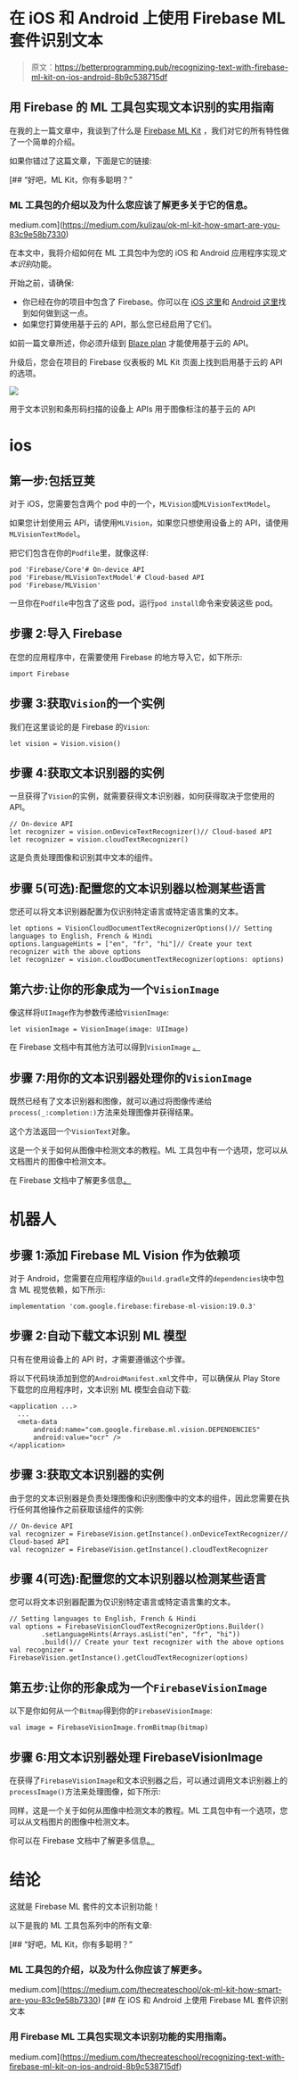 # 在 iOS 和 Android 上使用 Firebase ML 套件识别文本

> 原文：<https://betterprogramming.pub/recognizing-text-with-firebase-ml-kit-on-ios-android-8b9c538715df>

## 用 Firebase 的 ML 工具包实现文本识别的实用指南

在我的上一篇文章中，我谈到了什么是 [Firebase ML Kit](https://firebase.google.com/docs/ml-kit/) ，我们对它的所有特性做了一个简单的介绍。

如果你错过了这篇文章，下面是它的链接:

[](https://medium.com/kulizau/ok-ml-kit-how-smart-are-you-83c9e58b7330) [## “好吧，ML Kit，你有多聪明？”

### ML 工具包的介绍以及为什么您应该了解更多关于它的信息。

medium.com](https://medium.com/kulizau/ok-ml-kit-how-smart-are-you-83c9e58b7330) 

在本文中，我将介绍如何在 ML 工具包中为您的 iOS 和 Android 应用程序实现*文本识别*功能。

开始之前，请确保:

*   你已经在你的项目中包含了 Firebase。你可以在 [iOS 这里](https://firebase.google.com/docs/ios/setup)和 [Android 这里](https://firebase.google.com/docs/android/setup)找到如何做到这一点。
*   如果您打算使用基于云的 API，那么您已经启用了它们。

如前一篇文章所述，你必须升级到 [Blaze plan](https://firebase.google.com/pricing/) 才能使用基于云的 API。

升级后，您会在项目的 Firebase 仪表板的 ML Kit 页面上找到启用基于云的 API 的选项。

![](img/7f25c52a38ce406954eca389692d8b48.png)

用于文本识别和条形码扫描的设备上 APIs 用于图像标注的基于云的 API

# ios

## 第一步:包括豆荚

对于 iOS，您需要包含两个 pod 中的一个，`MLVision`或`MLVisionTextModel`。

如果您计划使用云 API，请使用`MLVision`，如果您只想使用设备上的 API，请使用`MLVisionTextModel`。

把它们包含在你的`Podfile`里，就像这样:

```
pod 'Firebase/Core'# On-device API
pod 'Firebase/MLVisionTextModel'# Cloud-based API
pod 'Firebase/MLVision'
```

一旦你在`Podfile`中包含了这些 pod，运行`pod install`命令来安装这些 pod。

## 步骤 2:导入 Firebase

在您的应用程序中，在需要使用 Firebase 的地方导入它，如下所示:

```
import Firebase
```

## 步骤 3:获取`Vision`的一个实例

我们在这里谈论的是 Firebase 的`Vision`:

```
let vision = Vision.vision()
```

## 步骤 4:获取文本识别器的实例

一旦获得了`Vision`的实例，就需要获得文本识别器，如何获得取决于您使用的 API。

```
// On-device API
let recognizer = vision.onDeviceTextRecognizer()// Cloud-based API
let recognizer = vision.cloudTextRecognizer()
```

这是负责处理图像和识别其中文本的组件。

## 步骤 5(可选):配置您的文本识别器以检测某些语言

您还可以将文本识别器配置为仅识别特定语言或特定语言集的文本。

```
let options = VisionCloudDocumentTextRecognizerOptions()// Setting languages to English, French & Hindi
options.languageHints = ["en", "fr", "hi"]// Create your text recognizer with the above options
let recognizer = vision.cloudDocumentTextRecognizer(options: options)
```

## 第六步:让你的形象成为一个`VisionImage`

像这样将`UIImage`作为参数传递给`VisionImage`:

```
let visionImage = VisionImage(image: UIImage)
```

在 Firebase 文档中有其他方法可以得到`VisionImage` [。](https://firebase.google.com/docs/ml-kit/ios/recognize-text)

## 步骤 7:用你的文本识别器处理你的`VisionImage`

既然已经有了文本识别器和图像，就可以通过将图像传递给`process(_:completion:)`方法来处理图像并获得结果。

这个方法返回一个`VisionText`对象。

这是一个关于如何从图像中检测文本的教程。ML 工具包中有一个选项，您可以从文档图片的图像中检测文本。

在 Firebase 文档中了解更多信息[。](https://firebase.google.com/docs/ml-kit/ios/recognize-text)

# 机器人

## 步骤 1:添加 Firebase ML Vision 作为依赖项

对于 Android，您需要在应用程序级的`build.gradle`文件的`dependencies`块中包含 ML 视觉依赖，如下所示:

```
implementation 'com.google.firebase:firebase-ml-vision:19.0.3'
```

## 步骤 2:自动下载文本识别 ML 模型

只有在使用设备上的 API 时，才需要遵循这个步骤。

将以下代码块添加到您的`AndroidManifest.xml`文件中，可以确保从 Play Store 下载您的应用程序时，文本识别 ML 模型会自动下载:

```
<application ...>
  ...
  <meta-data
      android:name="com.google.firebase.ml.vision.DEPENDENCIES"
      android:value="ocr" />
</application>
```

## 步骤 3:获取文本识别器的实例

由于您的文本识别器是负责处理图像和识别图像中的文本的组件，因此您需要在执行任何其他操作之前获取该组件的实例:

```
// On-device API
val recognizer = FirebaseVision.getInstance().onDeviceTextRecognizer// Cloud-based API
val recognizer = FirebaseVision.getInstance().cloudTextRecognizer
```

## 步骤 4(可选):配置您的文本识别器以检测某些语言

您可以将文本识别器配置为仅识别特定语言或特定语言集的文本。

```
// Setting languages to English, French & Hindi
val options = FirebaseVisionCloudTextRecognizerOptions.Builder()
        .setLanguageHints(Arrays.asList("en", "fr", "hi"))
        .build()// Create your text recognizer with the above options
val recognizer = FirebaseVision.getInstance().getCloudTextRecognizer(options)
```

## 第五步:让你的形象成为一个`FirebaseVisionImage`

以下是你如何从一个`Bitmap`得到你的`FirebaseVisionImage`:

```
val image = FirebaseVisionImage.fromBitmap(bitmap)
```

## 步骤 6:用文本识别器处理 FirebaseVisionImage

在获得了`FirebaseVisionImage`和文本识别器之后，可以通过调用文本识别器上的`processImage()`方法来处理图像，如下所示:

同样，这是一个关于如何从图像中检测文本的教程。ML 工具包中有一个选项，您可以从文档图片的图像中检测文本。

你可以在 Firebase 文档中了解更多信息[。](https://firebase.google.com/docs/ml-kit/ios/recognize-text)

# 结论

这就是 Firebase ML 套件的文本识别功能！

以下是我的 ML 工具包系列中的所有文章:

[](https://medium.com/thecreateschool/ok-ml-kit-how-smart-are-you-83c9e58b7330) [## “好吧，ML Kit，你有多聪明？”

### ML 工具包的介绍，以及为什么你应该了解更多。

medium.com](https://medium.com/thecreateschool/ok-ml-kit-how-smart-are-you-83c9e58b7330) [](https://medium.com/thecreateschool/recognizing-text-with-firebase-ml-kit-on-ios-android-8b9c538715df) [## 在 iOS 和 Android 上使用 Firebase ML 套件识别文本

### 用 Firebase ML 工具包实现文本识别功能的实用指南。

medium.com](https://medium.com/thecreateschool/recognizing-text-with-firebase-ml-kit-on-ios-android-8b9c538715df)